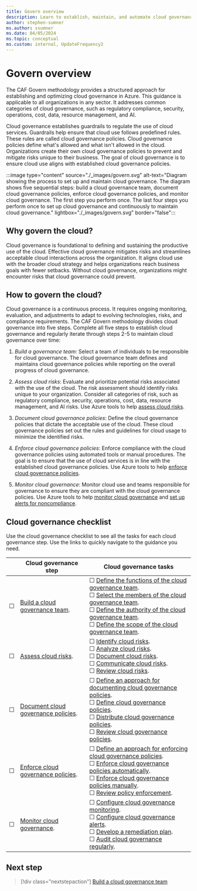 ```yaml
---
title: Govern overview
description: Learn to establish, maintain, and automate cloud governance in Azure. Mitigate risks and streamline cloud use.
author: stephen-sumner
ms.author: ssumner
ms.date: 04/05/2024
ms.topic: conceptual
ms.custom: internal, UpdateFrequency2
---
```


# Govern overview

The CAF Govern methodology provides a structured approach for establishing and optimizing cloud governance in Azure. This guidance is applicable to all organizations in any sector. It addresses common categories of cloud governance, such as regulatory compliance, security, operations, cost, data, resource management, and AI.

Cloud governance establishes guardrails to regulate the use of cloud services. Guardrails help ensure that cloud use follows predefined rules. These rules are called cloud governance policies. Cloud governance policies define what's allowed and what isn't allowed in the cloud. Organizations create their own cloud governance policies to prevent and mitigate risks unique to their business. The goal of cloud governance is to ensure cloud use aligns with established cloud governance policies.

:::image type="content" source="./_images/govern.svg" alt-text="Diagram showing the process to set up and maintain cloud governance. The diagram shows five sequential steps: build a cloud governance team, document cloud governance policies, enforce cloud governance policies, and monitor cloud governance. The first step you perform once. The last four steps you perform once to set up cloud governance and continuously to maintain cloud governance." lightbox="./_images/govern.svg" border="false":::

## Why govern the cloud?

Cloud governance is foundational to defining and sustaining the productive use of the cloud. Effective cloud governance mitigates risks and streamlines acceptable cloud interactions across the organization. It aligns cloud use with the broader cloud strategy and helps organizations reach business goals with fewer setbacks. Without cloud governance, organizations might encounter risks that cloud governance could prevent.

## How to govern the cloud?

Cloud governance is a continuous process. It requires ongoing monitoring, evaluation, and adjustments to adapt to evolving technologies, risks, and compliance requirements. The CAF Govern methodology divides cloud governance into five steps. Complete all five steps to establish cloud governance and regularly iterate through steps 2-5 to maintain cloud governance over time:

1. *Build a governance team*: Select a team of individuals to be responsible for cloud governance. The cloud governance team defines and maintains cloud governance policies while reporting on the overall progress of cloud governance.

2. *Assess cloud risks*: Evaluate and prioritize potential risks associated with the use of the cloud. The risk assessment should identify risks unique to your organization. Consider all categories of risk, such as regulatory compliance, security, operations, cost, data, resource management, and AI risks. Use Azure tools to help [assess cloud risks](./assess-cloud-risks.md#azure-facilitation-identifying-cloud-risks).

3. *Document cloud governance policies*: Define the cloud governance policies that dictate the acceptable use of the cloud. These cloud governance policies set out the rules and guidelines for cloud usage to minimize the identified risks.

4. *Enforce cloud governance policies*: Enforce compliance with the cloud governance policies using automated tools or manual procedures. The goal is to ensure that the use of cloud services is in line with the established cloud governance policies. Use Azure tools to help [enforce cloud governance policies](./enforce-cloud-governance-policies.md#azure-facilitation-enforcing-cloud-governance-policies-automatically).

5. *Monitor cloud governance*: Monitor cloud use and teams responsible for governance to ensure they are compliant with the cloud governance policies. Use Azure tools to help [monitor cloud governance](./monitor-cloud-governance.md#azure-facilitation-configuring-cloud-governance-monitoring) and [set up alerts for noncompliance](./monitor-cloud-governance.md#azure-facilitation-configuring-cloud-governance-alerts).

## Cloud governance checklist

Use the cloud governance checklist to see all the tasks for each cloud governance step. Use the links to quickly navigate to the guidance you need.

| &nbsp; | Cloud governance step | Cloud governance tasks |
|---|---|---|
|&#9744; | [Build a cloud governance team](build-cloud-governance-team.md). | &#9744; [Define the functions of the cloud governance team](build-cloud-governance-team.md#define-the-functions-of-the-cloud-governance-team). <br> &#9744; [Select the members of the cloud governance team](build-cloud-governance-team.md#select-the-members-of-the-cloud-governance-team). <br> &#9744; [Define the authority of the cloud governance team](build-cloud-governance-team.md#define-the-authority-of-the-cloud-governance-team). <br> &#9744; [Define the scope of the cloud governance team](build-cloud-governance-team.md#define-the-scope-of-the-cloud-governance-team). |
|&#9744; | [Assess cloud risks](./assess-cloud-risks.md). | &#9744; [Identify cloud risks](assess-cloud-risks.md#identify-cloud-risks). <br> &#9744; [Analyze cloud risks](assess-cloud-risks.md#analyze-cloud-risks). <br> &#9744; [Document cloud risks](assess-cloud-risks.md#document-cloud-risks). <br> &#9744; [Communicate cloud risks](assess-cloud-risks.md#communicate-cloud-risks). <br> &#9744; [Review cloud risks](./assess-cloud-risks.md#review-cloud-risks). |
|&#9744; | [Document cloud governance policies](document-cloud-governance-policies.md). | &#9744; [Define an approach for documenting cloud governance policies](document-cloud-governance-policies.md#define-an-approach-for-documenting-cloud-governance-policies). <br> &#9744; [Define cloud governance policies](document-cloud-governance-policies.md#define-cloud-governance-policies). <br> &#9744; [Distribute cloud governance policies](document-cloud-governance-policies.md#distribute-cloud-governance-policies). <br> &#9744; [Review cloud governance policies](document-cloud-governance-policies.md#review-cloud-governance-policies). |
|&#9744; | [Enforce cloud governance policies](enforce-cloud-governance-policies.md). | &#9744; [Define an approach for enforcing cloud governance policies](enforce-cloud-governance-policies.md#define-an-approach-for-enforcing-cloud-governance-policies). <br> &#9744; [Enforce cloud governance policies automatically](enforce-cloud-governance-policies.md#enforce-cloud-governance-policies-automatically). <br> &#9744; [Enforce cloud governance policies manually](enforce-cloud-governance-policies.md#enforce-cloud-governance-policies-manually). <br> &#9744; [Review policy enforcement](enforce-cloud-governance-policies.md#review-policy-enforcement). |
|&#9744; | [Monitor cloud governance](monitor-cloud-governance.md). | &#9744; [Configure cloud governance monitoring](monitor-cloud-governance.md#configure-cloud-governance-monitoring). <br> &#9744; [Configure cloud governance alerts](monitor-cloud-governance.md#configure-cloud-governance-alerts). <br> &#9744; [Develop a remediation plan](monitor-cloud-governance.md#develop-a-remediation-plan). <br> &#9744; [Audit cloud governance regularly](monitor-cloud-governance.md#audit-cloud-governance-regularly). |

## Next step

> [!div class="nextstepaction"]
> [Build a cloud governance team](build-cloud-governance-team.md)
